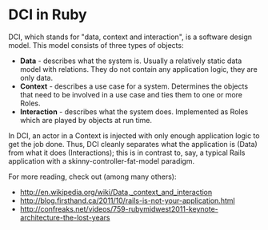 DCI in Ruby
===========

DCI, which stands for "data, context and interaction", is a software design model. This model consists of three types of objects:

  * **Data** - describes what the system is. Usually a relatively static data model with relations. They do not contain any application logic, they are only data.
  * **Context** - describes a use case for a system. Determines the objects that need to be involved in a use case and ties them to one or more Roles.
  * **Interaction** - describes what the system does. Implemented as Roles which are played by objects at run time.

In DCI, an actor in a Context is injected with only enough application logic to get the job done. Thus, DCI cleanly separates what the application is (Data) from what it does (Interactions); this is in contrast to, say, a typical Rails application with a skinny-controller-fat-model paradigm.

For more reading, check out (among many others):

  * http://en.wikipedia.org/wiki/Data,_context_and_interaction
  * http://blog.firsthand.ca/2011/10/rails-is-not-your-application.html
  * http://confreaks.net/videos/759-rubymidwest2011-keynote-architecture-the-lost-years